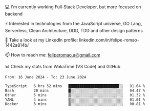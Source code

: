 💻 I'm currently working Full-Stack Developer, but more focused on backend

⚡ Interested in technologies from the JavaScript universe, GO Lang, Serverless, Clean Architecture, DDD, TDD and other design patterns

👥 Take a look at my LinkedIn profile: linkedin.com/in/felipe-romao-1442a814b/

📫 How to reach me: feliperomao.a@gmail.com

📊 Check my stats from WakaTime (VS Code) and GitHub:

<!--START_SECTION:waka-->

```txt
From: 16 June 2024 - To: 23 June 2024

TypeScript   6 hrs 52 mins   ███████████████████████░░   91.64 %
Bash         20 mins         █░░░░░░░░░░░░░░░░░░░░░░░░   04.47 %
Other        5 mins          ▒░░░░░░░░░░░░░░░░░░░░░░░░   01.32 %
YAML         4 mins          ▒░░░░░░░░░░░░░░░░░░░░░░░░   01.01 %
Docker       3 mins          ▒░░░░░░░░░░░░░░░░░░░░░░░░   00.81 %
```

<!--END_SECTION:waka-->
